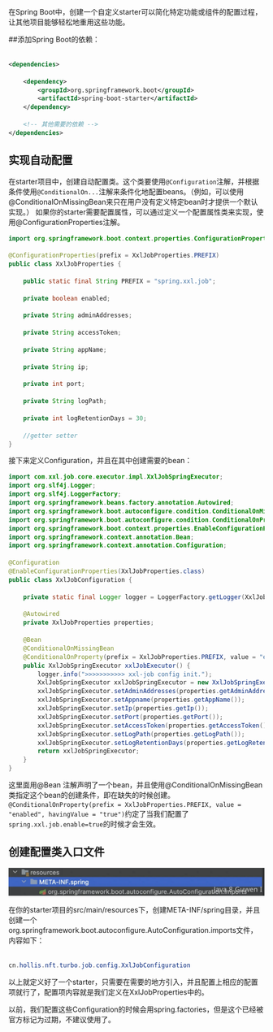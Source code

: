 在Spring Boot中，创建一个自定义starter可以简化特定功能或组件的配置过程，让其他项目能够轻松地重用这些功能。 

##添加Spring Boot的依赖： 

```xml

<dependencies>

    <dependency>
        <groupId>org.springframework.boot</groupId>
        <artifactId>spring-boot-starter</artifactId>
    </dependency>
    
    <!-- 其他需要的依赖 -->
</dependencies>
```



## 实现自动配置

在starter项目中，创建自动配置类。这个类要使用`@Configuration`注解，并根据条件使用`@ConditionalOn...`注解来条件化地配置beans。（例如，可以使用@ConditionalOnMissingBean来只在用户没有定义特定bean时才提供一个默认实现。）  如果你的starter需要配置属性，可以通过定义一个配置属性类来实现，使用@ConfigurationProperties注解。 

```java
import org.springframework.boot.context.properties.ConfigurationProperties;

@ConfigurationProperties(prefix = XxlJobProperties.PREFIX)
public class XxlJobProperties {

    public static final String PREFIX = "spring.xxl.job";

    private boolean enabled;

    private String adminAddresses;

    private String accessToken;

    private String appName;

    private String ip;

    private int port;

    private String logPath;

    private int logRetentionDays = 30;

    //getter setter
}

```



接下来定义Configuration，并且在其中创建需要的bean： 

```java
import com.xxl.job.core.executor.impl.XxlJobSpringExecutor;
import org.slf4j.Logger;
import org.slf4j.LoggerFactory;
import org.springframework.beans.factory.annotation.Autowired;
import org.springframework.boot.autoconfigure.condition.ConditionalOnMissingBean;
import org.springframework.boot.autoconfigure.condition.ConditionalOnProperty;
import org.springframework.boot.context.properties.EnableConfigurationProperties;
import org.springframework.context.annotation.Bean;
import org.springframework.context.annotation.Configuration;

@Configuration
@EnableConfigurationProperties(XxlJobProperties.class)
public class XxlJobConfiguration {

    private static final Logger logger = LoggerFactory.getLogger(XxlJobConfiguration.class);

    @Autowired
    private XxlJobProperties properties;

    @Bean
    @ConditionalOnMissingBean
    @ConditionalOnProperty(prefix = XxlJobProperties.PREFIX, value = "enabled", havingValue = "true")
    public XxlJobSpringExecutor xxlJobExecutor() {
        logger.info(">>>>>>>>>>> xxl-job config init.");
        XxlJobSpringExecutor xxlJobSpringExecutor = new XxlJobSpringExecutor();
        xxlJobSpringExecutor.setAdminAddresses(properties.getAdminAddresses());
        xxlJobSpringExecutor.setAppname(properties.getAppName());
        xxlJobSpringExecutor.setIp(properties.getIp());
        xxlJobSpringExecutor.setPort(properties.getPort());
        xxlJobSpringExecutor.setAccessToken(properties.getAccessToken());
        xxlJobSpringExecutor.setLogPath(properties.getLogPath());
        xxlJobSpringExecutor.setLogRetentionDays(properties.getLogRetentionDays());
        return xxlJobSpringExecutor;
    }
}

```



这里面用@Bean 注解声明了一个bean，并且使用@ConditionalOnMissingBean类指定这个bean的创建条件，即在缺失的时候创建。  	`@ConditionalOnProperty(prefix = XxlJobProperties.PREFIX, value = "enabled", havingValue = "true")`约定了当我们配置了`spring.xxl.job.enable=true`的时候才会生效。 

## 创建配置类入口文件 

![image.png](assets/image.png) 

在你的starter项目的src/main/resources下，创建META-INF/spring目录，并且创建一个 org.springframework.boot.autoconfigure.AutoConfiguration.imports文件，内容如下： 

```java

cn.hollis.nft.turbo.job.config.XxlJobConfiguration
```



以上就定义好了一个starter，只需要在需要的地方引入，并且配置上相应的配置项就行了，配置项内容就是我们定义在XxlJobProperties中的。  

以前，我们配置这些Configuration的时候会用spring.factories，但是这个已经被官方标记为过期，不建议使用了。 